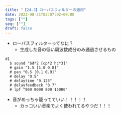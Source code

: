 ```yaml
---
title: "【24.3】ローパスフィルターの適用"
date: 2023-08-21T02:07:02+09:00
tags: [""]
seq: [""]
draft: false
---
```


- ローパスフィルターってなに？
  - 生成した音の低い周波数成分のみ通過させるもの

```
d1
  $ sound "bd*2 [cp*2 hc*3]"
  # gain "1.5 [1.0 0.8]"
  # pan "0.5 [0.1 0.9]"
  # delay "0.5"
  # delaytime "0.125"
  # delayfeedback "0.7"
  # lpf "800 8000 800 15000"
```

- 音がめっちゃ籠ってていい！！！！！
  - カッコいい音楽でよく使われてるやつだ！！！

